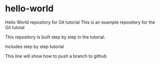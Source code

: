 # hello-world
Hello World repository for Git tutorial
This is an example repository for the Git tutoial

This repository is built step by step in the tutorial.

Includes step by step tutorial

This line will show how to push a branch to github
